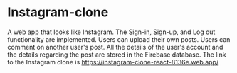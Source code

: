 # Instagram-clone
 A web app that looks like Instagram. The Sign-in, Sign-up, and Log out functionality are implemented. Users can upload their own posts. Users can comment on another user's post. All the details of the user's account and the details regarding the post are stored in the Firebase database.  The link to the Instagram clone is https://instagram-clone-react-8136e.web.app/
